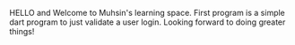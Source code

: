 HELLO and Welcome to Muhsin's learning space.
First program is a simple dart program to just validate a user login.
Looking forward to doing greater things!
